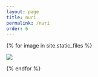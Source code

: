 ```yaml
---
layout: page
title: nuri
permalink: /nuri
order: 6
---
```



{% for image in site.static_files %}
<!--
    {% if image.path contains 'nuri' %}

-->
<div class="project">
    <div class= "thumbnail">
        <a href="{{ site.baseurl }}{{ image.path }}">
            <img src="{{ site.baseurl }}{{ image.path }}" />
        </a>
    </div>
</div>

<!--
    {% endif %}
-->
{% endfor %}




<!-- this is for the lightbox --> 
<script type="text/javascript" src="/js/lightbox.js"></script>
<link rel="stylesheet" href="/css/lightbox.css">
